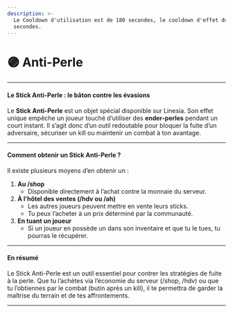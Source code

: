 ```yaml
---
description: >-
  Le Cooldown d'utilisation est de 180 secondes, le cooldown d'effet dure 45
  secondes.
---
```


# 🟣 Anti-Perle

***

#### Le Stick Anti-Perle : le bâton contre les évasions

Le **Stick Anti-Perle** est un objet spécial disponible sur Linesia. Son effet unique empêche un joueur touché d’utiliser des **ender-perles** pendant un court instant. Il s’agit donc d’un outil redoutable pour bloquer la fuite d’un adversaire, sécuriser un kill ou maintenir un combat à ton avantage.

***

#### Comment obtenir un Stick Anti-Perle ?

Il existe plusieurs moyens d’en obtenir un :

1. **Au /shop**
   * Disponible directement à l’achat contre la monnaie du serveur.
2. **À l’hôtel des ventes (/hdv ou /ah)**
   * Les autres joueurs peuvent mettre en vente leurs sticks.
   * Tu peux l’acheter à un prix déterminé par la communauté.
3. **En tuant un joueur**
   * Si un joueur en possède un dans son inventaire et que tu le tues, tu pourras le récupérer.

***

#### En résumé

Le Stick Anti-Perle est un outil essentiel pour contrer les stratégies de fuite à la perle. Que tu l’achètes via l’économie du serveur (/shop, /hdv) ou que tu l’obtiennes par le combat (butin après un kill), il te permettra de garder la maîtrise du terrain et de tes affrontements.

***
